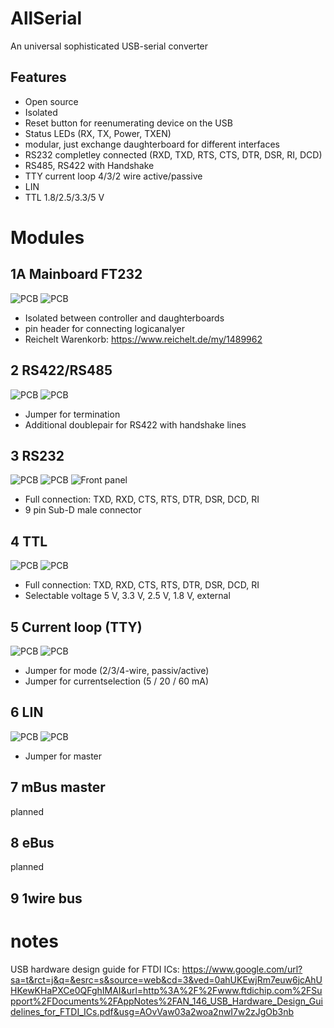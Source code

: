 # AllSerial
An universal sophisticated USB-serial converter

## Features
- Open source
- Isolated
- Reset button for reenumerating device on the USB
- Status LEDs (RX, TX, Power, TXEN)
- modular, just exchange daughterboard for different interfaces
- RS232 completley connected (RXD, TXD, RTS, CTS, DTR, DSR, RI, DCD)
- RS485, RS422 with Handshake
- TTY current loop 4/3/2 wire active/passive
- LIN
- TTL 1.8/2.5/3.3/5 V

# Modules
## 1A Mainboard FT232
![PCB](./1A_MAIN_FTDI/1A_MAIN_SCHEM.png)
![PCB](./1A_MAIN_FTDI/1A_MAIN_BOARD.png)
* Isolated between controller and daughterboards
* pin header for connecting logicanalyer
* Reichelt Warenkorb: https://www.reichelt.de/my/1489962

## 2 RS422/RS485
![PCB](./2_RS485_RS422/2_RS485_RS422_SCHEM.png)
![PCB](./2_RS485_RS422/2_RS485_RS422_BOARD.png)
* Jumper for termination
* Additional doublepair for RS422 with handshake lines

## 3 RS232
![PCB](./3_RS232/3_RS232_SCHEM.png)
![PCB](./3_RS232/3_RS232_BOARD.png)
![Front panel](./3_RS232/FRONT.svg)
* Full connection: TXD, RXD, CTS, RTS, DTR, DSR, DCD, RI
* 9 pin Sub-D male connector

## 4 TTL
![PCB](./4_TTL/4_TTL_BOARD.png)
![PCB](./4_TTL/4_TTL_SCHEM.png)
* Full connection: TXD, RXD, CTS, RTS, DTR, DSR, DCD, RI
* Selectable voltage 5 V, 3.3 V, 2.5 V, 1.8 V, external

## 5 Current loop (TTY)
![PCB](./5_TTY/5_TTY_SCHEM.png)
![PCB](./5_TTY/5_TTY_BOARD.png)
* Jumper for mode (2/3/4-wire, passiv/active)
* Jumper for currentselection (5 / 20 / 60 mA)

## 6 LIN
![PCB](./6_LIN/6_LIN_SCHEM.png)
![PCB](./6_LIN/6_lin_board.png)
* Jumper for master

## 7 mBus master
planned

## 8 eBus
planned

## 9 1wire bus

# notes
USB hardware design guide for FTDI ICs: https://www.google.com/url?sa=t&rct=j&q=&esrc=s&source=web&cd=3&ved=0ahUKEwjRm7euw6jcAhUHKewKHaPXCe0QFghIMAI&url=http%3A%2F%2Fwww.ftdichip.com%2FSupport%2FDocuments%2FAppNotes%2FAN_146_USB_Hardware_Design_Guidelines_for_FTDI_ICs.pdf&usg=AOvVaw03a2woa2nwI7w2zJgOb3nb